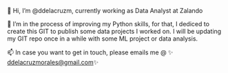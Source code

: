  👋 Hi, I’m @ddelacruzm, currently working as Data Analyst at Zalando

🌱 I’m in the process of improving my Python skills, for that, I dediced to create this GIT to publish some data projects I worked on. I will be updating
my GIT repo once in a while with some ML project or data analysis.


 📫 In case you want to get in touch, please emails me @ ✨ ddelacruzmorales@gmail.com✨ 

